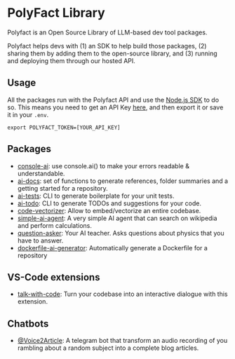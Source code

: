# PolyFact Library

Polyfact is an Open Source Library of LLM-based dev tool packages.

Polyfact helps devs with (1) an SDK to help build those packages, (2) sharing them by adding them to the open-source library, and (3) running and deploying them through our hosted API.

## Usage

All the packages run with the Polyfact API and use the [Node.js SDK](https://www.github.com/polyfact/polyfact-node) to do so. This means you need to get an API Key [here](https://app.polyfact.com), and then export it or save it in your `.env`.

`export POLYFACT_TOKEN=[YOUR_API_KEY]`

## Packages

- [console-ai](https://github.com/kevin-btc/console-ai): use console.ai() to make your errors readable & understandable.
- [ai-docs](https://github.com/polyfact/ai-docs): set of functions to generate references, folder summaries and a getting started for a repository.
- [ai-tests](https://github.com/lowczarc/ai-tests): CLI to generate boilerplate for your unit tests.
- [ai-todo](https://www.npmjs.com/package/ai-todo): CLI to generate TODOs and suggestions for your code.
- [code-vectorizer](https://github.com/kevin-btc/code-vectorizer): Allow to embed/vectorize an entire codebase.
- [simple-ai-agent](https://github.com/polyfact/simple-ai-agent): A very simple AI agent that can search on wikipedia and perform calculations.
- [question-asker](https://github.com/victorforissier/question-asker): Your AI teacher. Asks questions about physics that you have to answer.
- [dockerfile-ai-generator](https://github.com/lowczarc/dockerfile-ai-generator): Automatically generate a Dockerfile for a repository


## VS-Code extensions

- [talk-with-code](https://marketplace.visualstudio.com/items?itemName=Polyfactdocs.talk-with-code): Turn your codebase into an interactive dialogue with this extension.

## Chatbots

- [@Voice2Article](https://github.com/lowczarc/voice2article/): A telegram bot that transform an audio recording of you rambling about a random subject into a complete blog articles. 
